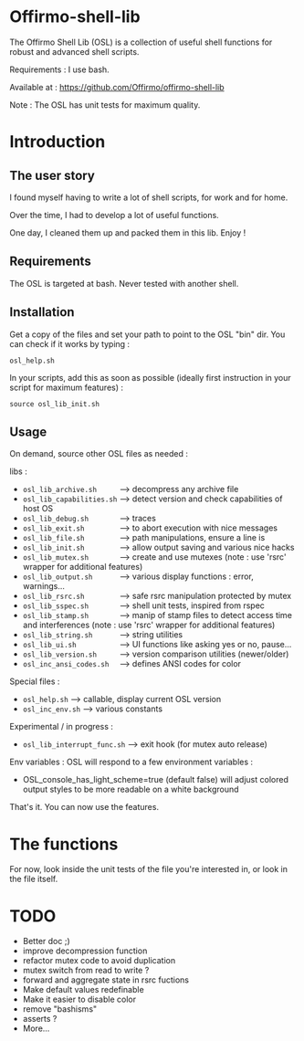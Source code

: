 Offirmo-shell-lib
=================

The Offirmo Shell Lib (OSL) is a collection of useful shell functions for robust and advanced shell scripts.

Requirements : I use bash.

Available at : https://github.com/Offirmo/offirmo-shell-lib

Note : The OSL has unit tests for maximum quality.


Introduction
============

The user story
--------------
I found myself having to write a lot of shell scripts, for work and for home.

Over the time, I had to develop a lot of useful functions.

One day, I cleaned them up and packed them in this lib. Enjoy !

Requirements
------------
The OSL is targeted at bash. Never tested with another shell.

Installation
------------
Get a copy of the files and set your path to point to the OSL "bin" dir.
You can check if it works by typing :

 `osl_help.sh`

In your scripts, add this as soon as possible (ideally first instruction in your script for maximum features) :

 `source osl_lib_init.sh`

Usage
-----

On demand, source other OSL files as needed :

libs :
- `osl_lib_archive.sh     `  --> decompress any archive file
- `osl_lib_capabilities.sh`  --> detect version and check capabilities of host OS
- `osl_lib_debug.sh       `  --> traces
- `osl_lib_exit.sh        `  --> to abort execution with nice messages
- `osl_lib_file.sh        `  --> path manipulations, ensure a line is
- `osl_lib_init.sh        `  --> allow output saving and various nice hacks
- `osl_lib_mutex.sh       `  --> create and use mutexes (note : use 'rsrc' wrapper for additional features)
- `osl_lib_output.sh      `  --> various display functions : error, warnings...
- `osl_lib_rsrc.sh        `  --> safe rsrc manipulation protected by mutex
- `osl_lib_sspec.sh       `  --> shell unit tests, inspired from rspec
- `osl_lib_stamp.sh       `  --> manip of stamp files to detect access time and interferences (note : use 'rsrc' wrapper for additional features)
- `osl_lib_string.sh      `  --> string utilities
- `osl_lib_ui.sh          `  --> UI functions like asking yes or no, pause...
- `osl_lib_version.sh     `  --> version comparison utilities (newer/older)
- `osl_inc_ansi_codes.sh  `  --> defines ANSI codes for color

Special files :
- `osl_help.sh`  --> callable, display current OSL version
- `osl_inc_env.sh`  --> various constants

Experimental / in progress :
- `osl_lib_interrupt_func.sh`  --> exit hook (for mutex auto release)

Env variables : OSL will respond to a few environment variables :
* OSL_console_has_light_scheme=true (default false) will adjust colored output styles to be more readable on a white background

That's it. You can now use the features.


The functions
=============

For now, look inside the unit tests of the file you're interested in, or look in the file itself.

TODO
====

- Better doc ;)
- improve decompression function
- refactor mutex code to avoid duplication
- mutex switch from read to write ?
- forward and aggregate state in rsrc fuctions
- Make default values redefinable
- Make it easier to disable color
- remove "bashisms"
- asserts ?
- More...

